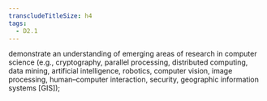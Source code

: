 ```yaml
---
transcludeTitleSize: h4
tags:
  - D2.1
---
```

demonstrate an understanding of emerging areas of research in computer science (e.g., cryptography, parallel processing, distributed computing, data mining, artificial intelligence, robotics, computer vision, image processing, human–computer interaction, security, geographic information systems [GIS]);